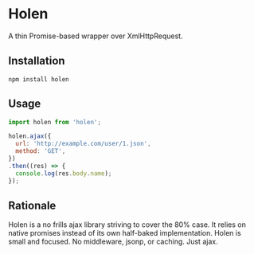 # Holen

A thin Promise-based wrapper over XmlHttpRequest.

## Installation

```
npm install holen
```

## Usage

```js
import holen from 'holen';

holen.ajax({
  url: 'http://example.com/user/1.json',
  method: 'GET',
})
.then((res) => {
  console.log(res.body.name);
});
```

## Rationale

Holen is a no frills ajax library striving to cover the 80% case. It relies on
native promises instead of its own half-baked implementation. Holen is small
and focused. No middleware, jsonp, or caching. Just ajax.
